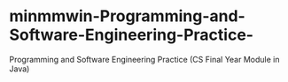 # minmmwin-Programming-and-Software-Engineering-Practice-
Programming and Software Engineering Practice (CS Final Year Module in Java)
